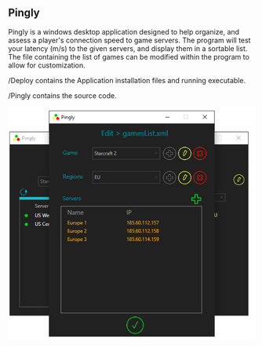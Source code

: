 
## Pingly
Pingly is a windows desktop application designed to help organize, and assess a player's connection speed to game servers. The program will test your latency (m/s) to the given servers, and display them in a sortable list. The file containing the list of games can be modified within the program to allow for customization.

/Deploy contains the Application installation files and running executable.

/Pingly contains the source code.

<img src="images/pingly.png"/>
